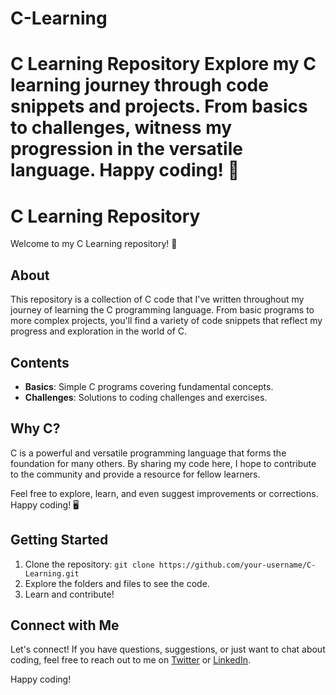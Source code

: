 # C-Learning
# C Learning Repository  Explore my C learning journey through code snippets and projects. From basics to challenges, witness my progression in the versatile language. Happy coding! 🚀
# C Learning Repository

Welcome to my C Learning repository! 🚀

## About
This repository is a collection of C code that I've written throughout my journey of learning the C programming language. From basic programs to more complex projects, you'll find a variety of code snippets that reflect my progress and exploration in the world of C.

## Contents
- **Basics**: Simple C programs covering fundamental concepts.
- **Challenges**: Solutions to coding challenges and exercises.

## Why C?
C is a powerful and versatile programming language that forms the foundation for many others. By sharing my code here, I hope to contribute to the community and provide a resource for fellow learners.

Feel free to explore, learn, and even suggest improvements or corrections. Happy coding! 🖥️

## Getting Started
1. Clone the repository: `git clone https://github.com/your-username/C-Learning.git`
2. Explore the folders and files to see the code.
3. Learn and contribute!

## Connect with Me
Let's connect! If you have questions, suggestions, or just want to chat about coding, feel free to reach out to me on [Twitter](https://twitter.com/your-twitter-handle) or [LinkedIn](https://linkedin.com/in/your-linkedin-profile).

Happy coding!
